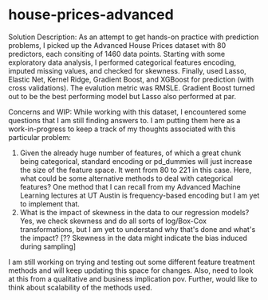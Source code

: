 # house-prices-advanced

Solution Description:
As an attempt to get hands-on practice with prediction problems, I picked up the Advanced House Prices dataset with 80 predictors, each consiting of 1460 data points. Starting with some exploratory data analysis, I performed categorical features encoding, imputed missing values, and checked for skewness. Finally, used Lasso, Elastic Net, Kernel Ridge, Gradient Boost, and XGBoost for prediction (with cross validations). The evalution metric was RMSLE. Gradient Boost turned out to be the best performing model but Lasso also performed at par. 

Concerns and WIP:
While working with this dataset, I encountered some questions that I am still finding answers to. I am putting them here as a work-in-progress to keep a track of my thoughts associated with this particular problem:
1. Given the already huge number of features, of which a great chunk being categorical, standard encoding or pd_dummies will just increase the size of the feature space. It went from 80 to 221 in this case. Here, what could be some alternative methods to deal with categorical features? One method that I can recall from my Advanced Machine Learning lectures at UT Austin is frequency-based encoding but I am yet to implement that. 
2. What is the impact of skewness in the data to our regression models? Yes, we check skewness and do all sorts of log/Box-Cox transformations, but I am yet to understand why that's done and what's the impact? [?? Skewness in the data might indicate the bias induced during sampling]

I am still working on trying and testing out some different feature treatment methods and will keep updating this space for changes. Also, need to look at this from a qualitative and business implication pov. Further, would like to think about scalability of the methods used. 

